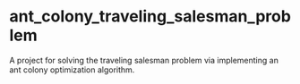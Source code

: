 # ant_colony_traveling_salesman_problem
A project for solving the traveling salesman problem via implementing an ant colony optimization algorithm.
